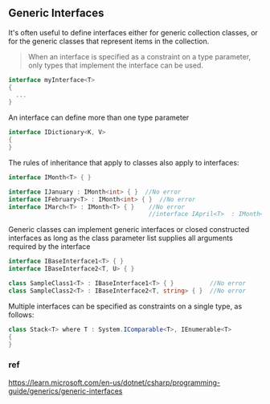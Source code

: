 ## Generic Interfaces
It's often useful to define interfaces either for generic collection classes, or for the generic classes that represent items in the collection.


> When an interface is specified as a constraint on a type parameter, only types that implement the interface can be used.

```cs
interface myInterface<T>
{
  ...
}
```
An interface can define more than one type parameter
```cs
interface IDictionary<K, V>
{
}
```
The rules of inheritance that apply to classes also apply to interfaces:
```cs
interface IMonth<T> { }

interface IJanuary : IMonth<int> { }  //No error
interface IFebruary<T> : IMonth<int> { }  //No error
interface IMarch<T> : IMonth<T> { }    //No error
                                       //interface IApril<T>  : IMonth<T, U> {}  //Error
```

Generic classes can implement generic interfaces or closed constructed interfaces as long as the class parameter list supplies all arguments required by the interface
```cs
interface IBaseInterface1<T> { }
interface IBaseInterface2<T, U> { }

class SampleClass1<T> : IBaseInterface1<T> { }          //No error
class SampleClass2<T> : IBaseInterface2<T, string> { }  //No error
```

Multiple interfaces can be specified as constraints on a single type, as follows:
```cs
class Stack<T> where T : System.IComparable<T>, IEnumerable<T>
{
}

```

### ref
https://learn.microsoft.com/en-us/dotnet/csharp/programming-guide/generics/generic-interfaces
